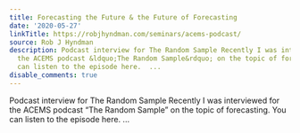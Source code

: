 ```yaml
---
title: Forecasting the Future & the Future of Forecasting
date: '2020-05-27'
linkTitle: https://robjhyndman.com/seminars/acems-podcast/
source: Rob J Hyndman
description: Podcast interview for The Random Sample Recently I was interviewed for
  the ACEMS podcast &ldquo;The Random Sample&rdquo; on the topic of forecasting. You
  can listen to the episode here.  ...
disable_comments: true
---
```

Podcast interview for The Random Sample Recently I was interviewed for the ACEMS podcast &ldquo;The Random Sample&rdquo; on the topic of forecasting. You can listen to the episode here.  ...